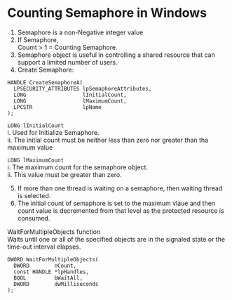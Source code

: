 # Counting Semaphore in Windows  
1. Semaphore is a non-Negative integer value  
2. If Semaphore,   
    Coumt > 1 = Counting Semaphore.   
3. Semaphore object is useful in controlling a shared resource that can support a limited number of users.  
4. Create Semaphore: 

```
HANDLE CreateSemaphoreA(
  LPSECURITY_ATTRIBUTES lpSemaphoreAttributes,
  LONG                  lInitialCount,
  LONG                  lMaximumCount,
  LPCSTR                lpName
);
```

`LONG lInitialCount`  
i.  Used for Initialize Semaphore.  
ii. The initial count must be neither less than zero nor greater than tha maximum value  

`LONG lMaximumCount`  
i.  The maximum count for the semaphore object.  
ii. This value must be greater than zero.  



5. If more than one thread is waiting on a semaphore, then waiting thread is selected. 
6. The initial count of semaphore is set to the maximum vlaue and then count value is decremented from that level as the protected resource is consumed.   



WaitForMultipleObjects function  
Waits until one or all of the specified objects are in the signaled state or the time-out interval elapses.  

```
DWORD WaitForMultipleObjects(
  DWORD        nCount,
  const HANDLE *lpHandles,
  BOOL         bWaitAll,
  DWORD        dwMilliseconds
);
```